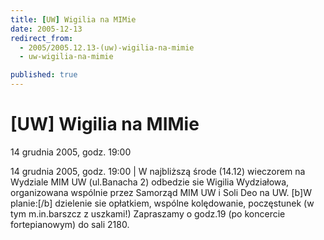 ```yaml
---
title: [UW] Wigilia na MIMie
date: 2005-12-13
redirect_from: 
  - 2005/2005.12.13-(uw)-wigilia-na-mimie
  - uw-wigilia-na-mimie

published: true
---
```




# [UW] Wigilia na MIMie

<time>14 grudnia 2005, godz. 19:00</time>

14 grudnia 2005, godz. 19:00 | W najbliższą środe (14.12) wieczorem na Wydziale MIM UW (ul.Banacha 2) odbedzie sie Wigilia Wydziałowa, organizowana wspólnie przez Samorząd MIM UW i Soli Deo na UW. [b]W planie:[/b] dzielenie sie opłatkiem, wspólne kolędowanie, poczęstunek (w tym m.in.barszcz z uszkami!)  Zapraszamy o godz.19 (po koncercie fortepianowym) do sali 2180.

<!--CONTENT FROM OLD SERVER (jos before 2013): 14 grudnia 2005, godz. 19:00 | W najbliższą środe (14.12) wieczorem na Wydziale MIM UW (ul.Banacha 2) odbedzie sie Wigilia Wydziałowa, organizowana wspólnie przez Samorząd MIM UW i Soli Deo na UW. [b]W planie:[/b] dzielenie sie opłatkiem, wspólne kolędowanie, poczęstunek (w tym m.in.barszcz z uszkami!)  Zapraszamy o godz.19 (po koncercie fortepianowym) do sali 2180.
-->

<!--{{json:{"created_date":"2005-12-13 22:17:36","publish_down":"0000-00-00 00:00:00","id":"291"}}}-->